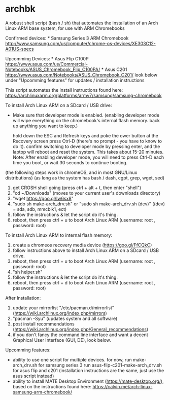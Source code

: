 # archbk

A robust shell script (bash / sh) that automates the installation of an Arch Linux ARM base system, for use with ARM Chromebooks

Confirmed devices:
    * Samsung Series 3 ARM Chromebook http://www.samsung.com/us/computer/chrome-os-devices/XE303C12-A01US-specs
    
Upcomming Devices:
    * Asus Flip C100P https://www.asus.com/us/Commercial-Notebooks/ASUS_Chromebook_Flip_C100PA/
    * Asus C201 https://www.asus.com/Notebooks/ASUS_Chromebook_C201/
    look below under "Upcomming features" for updates / installation instructions

This script automates the install instructions found here: https://archlinuxarm.org/platforms/armv7/samsung/samsung-chromebook
   
To install Arch Linux ARM on a SDcard / USB drive:

   * Make sure that developer mode is enabled.
   (enabling developer mode will wipe everything on the chromebook's internal flash memory. back up anything you want to keep.)

     hold down the ESC and Refresh keys and poke the ower button
     at the Recovery screen press Ctrl-D (there's no prompt - you have to know to do it).
     confirm switching to developer mode by pressing enter, and the laptop will reboot and reset the system. This takes about 15-20 minutes.
     Note: After enabling developer mode, you will need to press Ctrl-D each time you boot, or wait 30 seconds to continue booting.


   (the following steps work in chromeOS, and in most GNU/Linux distributions)
   (as long as the system has bash / dash, cgpt, grep, wget, sed) 

   1) get CROSH shell going (press ctrl + alt + t, then enter "shell")
   2) "cd ~/Downloads" (moves to your current user's downloads directory)
   3) "wget https://goo.gl/Iw6sx8"
   4) "sudo sh make-arch_drv.sh"  or "sudo sh make-arch_drv.sh (dev)" ((dev) = sda, sdb, mmcblk1, ect)
   5) follow the instructions & let the script do it's thing.
   6) reboot, then press ctrl + u to boot Arch Linux ARM (username: root , password: root)
  
To install Arch Linux ARM to internal flash memory:

   1) create a chromeos recovery media device (https://goo.gl/FfCQkC)
   2) follow instructions above to install Arch Linux ARM on a SDcard / USB drive.
   3) reboot, then press ctrl + u to boot Arch Linux ARM (username: root , password: root)
   4) "sh helper.sh"
   5) follow the instructions & let the script do it's thing.
   6) reboot, then press ctrl + d to boot Arch Linux ARM (username: root , password: root)
   
After Installation:

   1) update your mirrorlist "/etc/pacman.d/mirrorlist" (https://wiki.archlinux.org/index.php/mirrors)
   2) "pacman -Syu" (updates system and all software)
   3) post install recommendations (https://wiki.archlinux.org/index.php/General_recommendations)
   4) if you don't fancy the command line interface and want a decent Graphical User Interface (GUI, DE), look below.

Upcomming features:
 
 * ability to use one script for multiple devices.
   for now, 
     run make-arch_drv.sh for samsung series 3
     run asus-flip-c201-make-arch_drv.sh for asus flip and c201 (installation instructions are the same, just use the asus script instead)
 * ability to install MATE Desktop Environment (https://mate-desktop.org/), based on the instructions found here: https://calvin.me/arch-linux-samsung-arm-chromebook/

